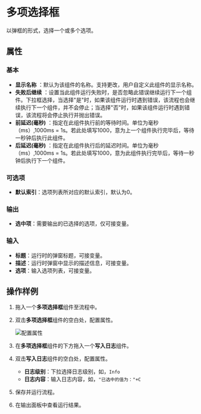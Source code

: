# 多项选择框

以弹框的形式，选择一个或多个选项。

## 属性

### 基本

- **显示名称** ：默认为该组件的名称。支持更改，用户自定义此组件的显示名称。
- **失败后继续** ：设置当此组件运行失败时，是否忽略此错误继续运行下一个组件。下拉框选择，当选择"是"时，如果该组件运行时遇到错误，该流程也会继续执行下一个组件，并不会停止；当选择"否"时，如果该组件运行时遇到错误，该流程将会停止执行并抛出错误。
- **前延迟(毫秒)** ：指定在此组件执行前的等待时间。单位为毫秒（ms）,1000ms = 1s。若此处填写1000，意为上一个组件执行完毕后，等待一秒钟后执行此组件。
- **后延迟(毫秒)** ：指定在此组件执行后的延迟时间。单位为毫秒（ms）,1000ms = 1s。若此处填写1000，意为此组件执行完毕后，等待一秒钟后执行下一个组件。

### 可选项

- **默认索引**：选项列表所对应的默认索引，默认为0。

### 输出

- **选中项**：需要输出的已选择的选项，仅可接变量。

### 输入

- **标题**：运行时的弹窗标题，可接变量。
- **描述**：运行时弹窗中显示的描述信息，可接变量。
- **选项**：输入选项列表，可接变量。

## 操作样例

1. 拖入一个**多项选择框**组件至流程中。
2. 双击**多项选择框**组件的空白处，配置属性。

    ![配置属性](https://docimages.blob.core.chinacloudapi.cn/images/Activities/mutiselect20210111.png)

3. 在**多项选择框**组件的下方拖入一个**写入日志**组件。
4. 双击**写入日志**组件的空白处，配置属性。
   - **日志级别**：下拉选择日志级别，如，`Info`
   - **日志内容**：输入日志内容，如，`"已选中的值为："+C`
5. 保存并运行流程。
6. 在输出面板中查看运行结果。
